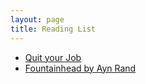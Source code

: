 ```yaml
---
layout: page
title: Reading List
---
```


- [Quit your Job](https://www.palladiummag.com/2022/01/06/quit-your-job/)
- [Fountainhead by Ayn Rand](https://www.amazon.in/Fountainhead-Ayn-Rand/dp/0451191153)